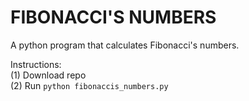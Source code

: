 # FIBONACCI'S NUMBERS

A python program that calculates Fibonacci's numbers.

Instructions:<br/>
(1) Download repo<br/>
(2) Run `python fibonaccis_numbers.py`
